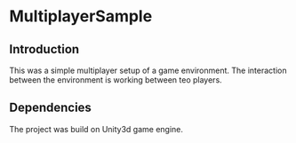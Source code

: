 # MultiplayerSample

## Introduction
This was a simple multiplayer setup of a game environment.
The interaction between the environment is working between teo players.

## Dependencies

The project was build on Unity3d game engine.
